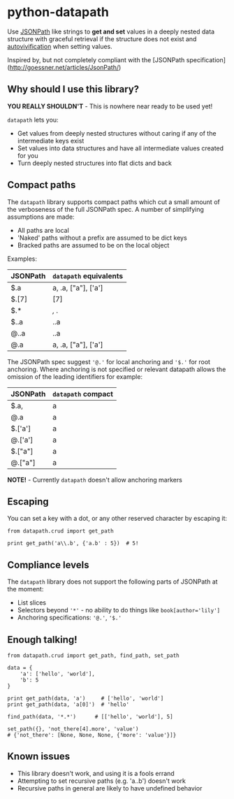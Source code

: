 # python-datapath

Use [JSONPath](http://goessner.net/articles/JsonPath/)
like strings  to **get and set** values in a deeply nested data structure 
with graceful retrieval if the structure does not exist and
[autovivification](https://en.wikipedia.org/wiki/Autovivification) when setting
values.

Inspired by, but not completely compliant with the [JSONPath specification]
(http://goessner.net/articles/JsonPath/)

Why should I use this library?
------------------------------

**YOU REALLY SHOULDN'T** - This is nowhere near ready to be used yet!

`datapath` lets you:

 * Get values from deeply nested structures without caring if any of the 
 intermediate keys exist
 * Set values into data structures and have all intermediate values created 
 for you
 * Turn deeply nested structures into flat dicts and back
 

Compact paths
-------------

The `datapath` library supports compact paths which cut a small amount of the 
verboseness of the full JSONPath spec. A number of simplifying assumptions 
are made:
  
 * All paths are local
 * 'Naked' paths without a prefix are assumed to be dict keys
 * Bracked paths are assumed to be on the local object
 
Examples:

| JSONPath | `datapath` equivalents |
| -------- | -----------------------|
| $.a | a, .a, ["a"], ['a']
| $.[7] | [7]
| $.* | *, .* |
| $..a | ..a | 
| @..a | ..a |
| @.a | a, .a, ["a"], ['a']

The JSONPath spec suggest `'@.'` for local anchoring and `'$.'` for root 
anchoring. Where anchoring is not specified or relevant datapath allows the 
omission of the leading identifiers for example:

| JSONPath | `datapath` compact  |
| -------- | ------------------- |
| $.a, | a | 
| @.a | a |
| $.['a'] | a |
| @.['a'] | a |
| $.["a"] | a |
| @.["a"] | a |

**NOTE!** - Currently `datapath` doesn't allow anchoring markers

Escaping
--------

You can set a key with a dot, or any other reserved character by escaping it:

    from datapath.crud import get_path
     
    print get_path('a\\.b', {'a.b' : 5})  # 5!

Compliance levels
-----------------

The `datapath` library does not support the following parts of JSONPath at the
moment:

 * List slices
 * Selectors beyond `'*'` - no ability to do things like `book[author='lily']`
 * Anchoring specifications: `'@.'`, `'$.'`

Enough talking!
---------------

    from datapath.crud import get_path, find_path, set_path
    
    data = {
        'a': ['hello', 'world'],
        'b': 5
    }
        
    print get_path(data, 'a')     # ['hello', 'world']
    print get_path(data, 'a[0]')  # 'hello'
    
    find_path(data, '*.*')      # [['hello', 'world'], 5]
    
    set_path({}, 'not_there[4].more', 'value')
    # {'not_there': [None, None, None, {'more': 'value'}]}
    
Known issues
------------

 * This library doesn't work, and using it is a fools errand
 * Attempting to set recursive paths (e.g. 'a..b') doesn't work
 * Recursive paths in general are likely to have undefined behavior
   